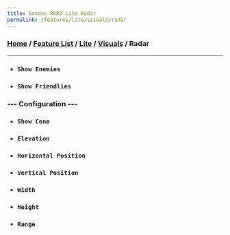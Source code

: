 ```yaml
---
title: Exodus RDR2 Lite Radar
permalink: /features/lite/visuals/radar
---
```

### [Home](/) / [Feature List](/features) / [Lite](/features/lite) / [Visuals](/features/lite/visuals) / Radar
---
- ### `Show Enemies` 
- ### `Show Friendlies`
### --- Configuration ---
- ### `Show Cone`
- ### `Elevation`
- ### `Horizontal Position`
- ### `Vertical Position`
- ### `Width`
- ### `Height`
- ### `Range`
